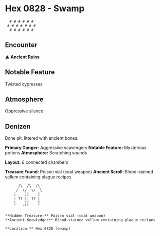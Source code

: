 # Hex 0828 - Swamp
```
  # # # # # #
 # # # # # # #
  # # # # # #
```

## Encounter

▲ **Ancient Ruins**

## Notable Feature

Twisted cypresses

## Atmosphere

Oppressive silence

## Denizen

Bone pit, littered with ancient bones.

**Primary Danger:** Aggressive scavengers
**Notable Feature:** Mysterious potions
**Atmosphere:** Scratching sounds

**Layout:** 6 connected chambers

**Treasure Found:** Poison vial (coat weapon)
**Ancient Scroll:** Blood-stained vellum containing plague recipes


```
      /\  /\  /\
     /  \/  \/  \
    [    ][    ]
    | ?? || ?? |
    [____][____]
        ```

**Hidden Treasure:** Poison vial (coat weapon)
**Ancient Knowledge:** Blood-stained vellum containing plague recipes

**Location:** Hex 0828 (swamp)
